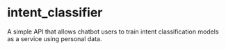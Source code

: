 # intent_classifier
A simple API that allows chatbot users to train intent classification models as a service using personal data.
